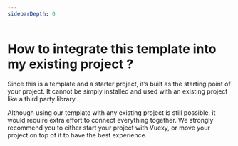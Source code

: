```yaml
---
sidebarDepth: 0
---
```


# How to integrate this template into my existing project ?

Since this is a template and a starter project, it’s built as the starting point of your project. It cannot be simply installed and used with an existing project like a third party library.

Although using our template with any existing project is still possible, it would require extra effort to connect everything together. We strongly recommend you to either start your project with Vuexy, or move your project on top of it to have the best experience.
